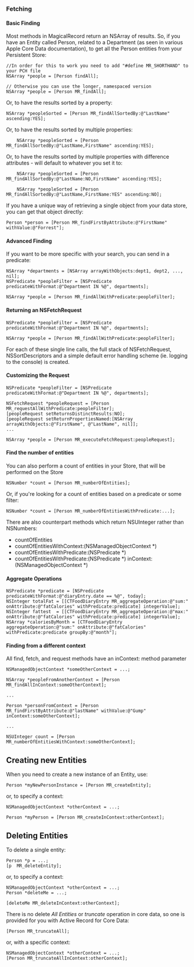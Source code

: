 ### Fetching

#### Basic Finding

Most methods in MagicalRecord return an NSArray of results. So, if you have an Entity called Person, related to a Department (as seen in various Apple Core Data documentation), to get all the Person entities from your Persistent Store:

	//In order for this to work you need to add "#define MR_SHORTHAND" to your PCH file
	NSArray *people = [Person findAll];

	// Otherwise you can use the longer, namespaced version
	NSArray *people = [Person MR_findAll];

Or, to have the results sorted by a property:

	NSArray *peopleSorted = [Person MR_findAllSortedBy:@"LastName" ascending:YES];

Or, to have the results sorted by multiple properties:

        NSArray *peopleSorted = [Person MR_findAllSortedBy:@"LastName,FirstName" ascending:YES];

Or, to have the results sorted by multiple properties with difference attributes - will default to whatever you set it to:

        NSArray *peopleSorted = [Person MR_findAllSortedBy:@"LastName:NO,FirstName" ascending:YES];

        NSArray *peopleSorted = [Person MR_findAllSortedBy:@"LastName,FirstName:YES" ascending:NO];

If you have a unique way of retrieving a single object from your data store, you can get that object directly:

	Person *person = [Person MR_findFirstByAttribute:@"FirstName" withValue:@"Forrest"];

#### Advanced Finding

If you want to be more specific with your search, you can send in a predicate:

	NSArray *departments = [NSArray arrayWithObjects:dept1, dept2, ..., nil];
	NSPredicate *peopleFilter = [NSPredicate predicateWithFormat:@"Department IN %@", departments];

	NSArray *people = [Person MR_findAllWithPredicate:peopleFilter];

#### Returning an NSFetchRequest

	NSPredicate *peopleFilter = [NSPredicate predicateWithFormat:@"Department IN %@", departments];

	NSArray *people = [Person MR_findAllWithPredicate:peopleFilter];

For each of these single line calls, the full stack of NSFetchRequest, NSSortDescriptors and a simple default error handling scheme (ie. logging to the console) is created.

#### Customizing the Request

	NSPredicate *peopleFilter = [NSPredicate predicateWithFormat:@"Department IN %@", departments];

	NSFetchRequest *peopleRequest = [Person MR_requestAllWithPredicate:peopleFilter];
	[peopleRequest setReturnsDistinctResults:NO];
	[peopleRequest setReturnPropertiesNamed:[NSArray arrayWithObjects:@"FirstName", @"LastName", nil]];
	...

	NSArray *people = [Person MR_executeFetchRequest:peopleRequest];

#### Find the number of entities

You can also perform a count of entities in your Store, that will be performed on the Store

	NSNumber *count = [Person MR_numberOfEntities];

Or, if you're looking for a count of entities based on a predicate or some filter:

	NSNumber *count = [Person MR_numberOfEntitiesWithPredicate:...];
	
There are also counterpart methods which return NSUInteger rather than NSNumbers:

* countOfEntities
* countOfEntitiesWithContext:(NSManagedObjectContext *)
* countOfEntitiesWithPredicate:(NSPredicate *)
* countOfEntitiesWithPredicate:(NSPredicate *) inContext:(NSManagedObjectContext *)

#### Aggregate Operations

    NSPredicate *predicate = [NSPredicate predicateWithFormat:@"diaryEntry.date == %@", today];
    NSInteger totalFat = [[CTFoodDiaryEntry MR_aggregateOperation:@"sum:" onAttribute:@"fatCalories" withPredicate:predicate] integerValue];
    NSInteger fattest  = [[CTFoodDiaryEntry MR_aggregateOperation:@"max:" onAttribute:@"fatCalories" withPredicate:predicate] integerValue];
    NSArray *caloriesByMonth = [CTFoodDiaryEntry aggregateOperation:@"sum:" onAttribute:@"fatCalories" withPredicate:predicate groupBy:@"month"];
    
#### Finding from a different context

All find, fetch, and request methods have an inContext: method parameter

	NSManagedObjectContext *someOtherContext = ...;

	NSArray *peopleFromAnotherContext = [Person MR_findAllInContext:someOtherContext];

	...

	Person *personFromContext = [Person MR_findFirstByAttribute:@"lastName" withValue:@"Gump" inContext:someOtherContext];

	...

	NSUInteger count = [Person MR_numberOfEntitiesWithContext:someOtherContext];


## Creating new Entities

When you need to create a new instance of an Entity, use:

	Person *myNewPersonInstance = [Person MR_createEntity];

or, to specify a context:

	NSManagedObjectContext *otherContext = ...;

	Person *myPerson = [Person MR_createInContext:otherContext];


## Deleting Entities

To delete a single entity:

	Person *p = ...;
	[p  MR_deleteEntity];

or, to specify a context:

	NSManagedObjectContext *otherContext = ...;
	Person *deleteMe = ...;

	[deleteMe MR_deleteInContext:otherContext];

There is no delete *All Entities* or *truncate* operation in core data, so one is provided for you with Active Record for Core Data:

	[Person MR_truncateAll];

or, with a specific context:

	NSManagedObjectContext *otherContext = ...;
	[Person MR_truncateAllInContext:otherContext];